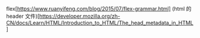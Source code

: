 $\text{flex}$[https://www.ruanyifeng.com/blog/2015/07/flex-grammar.html]
(html 的 header 文件)[https://developer.mozilla.org/zh-CN/docs/Learn/HTML/Introduction_to_HTML/The_head_metadata_in_HTML]
